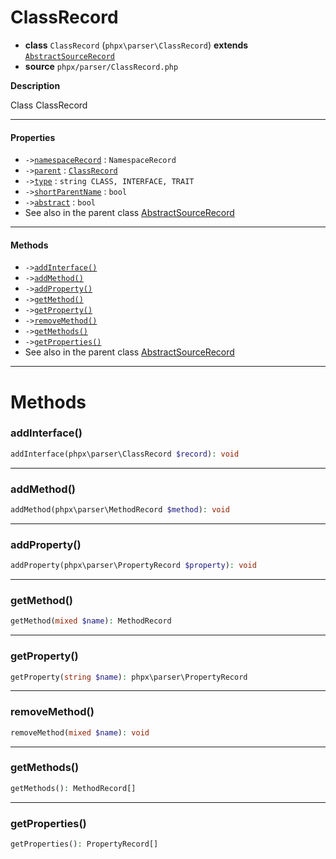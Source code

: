 # ClassRecord

- **class** `ClassRecord` (`phpx\parser\ClassRecord`) **extends** [`AbstractSourceRecord`](https://github.com/jphp-compiler/jphp/blob/master/exts/jphp-parser-ext/api-docs/classes/phpx/parser/AbstractSourceRecord.md)
- **source** `phpx/parser/ClassRecord.php`

**Description**

Class ClassRecord

---

#### Properties

- `->`[`namespaceRecord`](#prop-namespacerecord) : `NamespaceRecord`
- `->`[`parent`](#prop-parent) : [`ClassRecord`](https://github.com/jphp-compiler/jphp/blob/master/exts/jphp-parser-ext/api-docs/classes/phpx/parser/ClassRecord.md)
- `->`[`type`](#prop-type) : `string CLASS, INTERFACE, TRAIT`
- `->`[`shortParentName`](#prop-shortparentname) : `bool`
- `->`[`abstract`](#prop-abstract) : `bool`
- See also in the parent class [AbstractSourceRecord](https://github.com/jphp-compiler/jphp/blob/master/exts/jphp-parser-ext/api-docs/classes/phpx/parser/AbstractSourceRecord.md)

---

#### Methods

- `->`[`addInterface()`](#method-addinterface)
- `->`[`addMethod()`](#method-addmethod)
- `->`[`addProperty()`](#method-addproperty)
- `->`[`getMethod()`](#method-getmethod)
- `->`[`getProperty()`](#method-getproperty)
- `->`[`removeMethod()`](#method-removemethod)
- `->`[`getMethods()`](#method-getmethods)
- `->`[`getProperties()`](#method-getproperties)
- See also in the parent class [AbstractSourceRecord](https://github.com/jphp-compiler/jphp/blob/master/exts/jphp-parser-ext/api-docs/classes/phpx/parser/AbstractSourceRecord.md)

---
# Methods

<a name="method-addinterface"></a>

### addInterface()
```php
addInterface(phpx\parser\ClassRecord $record): void
```

---

<a name="method-addmethod"></a>

### addMethod()
```php
addMethod(phpx\parser\MethodRecord $method): void
```

---

<a name="method-addproperty"></a>

### addProperty()
```php
addProperty(phpx\parser\PropertyRecord $property): void
```

---

<a name="method-getmethod"></a>

### getMethod()
```php
getMethod(mixed $name): MethodRecord
```

---

<a name="method-getproperty"></a>

### getProperty()
```php
getProperty(string $name): phpx\parser\PropertyRecord
```

---

<a name="method-removemethod"></a>

### removeMethod()
```php
removeMethod(mixed $name): void
```

---

<a name="method-getmethods"></a>

### getMethods()
```php
getMethods(): MethodRecord[]
```

---

<a name="method-getproperties"></a>

### getProperties()
```php
getProperties(): PropertyRecord[]
```